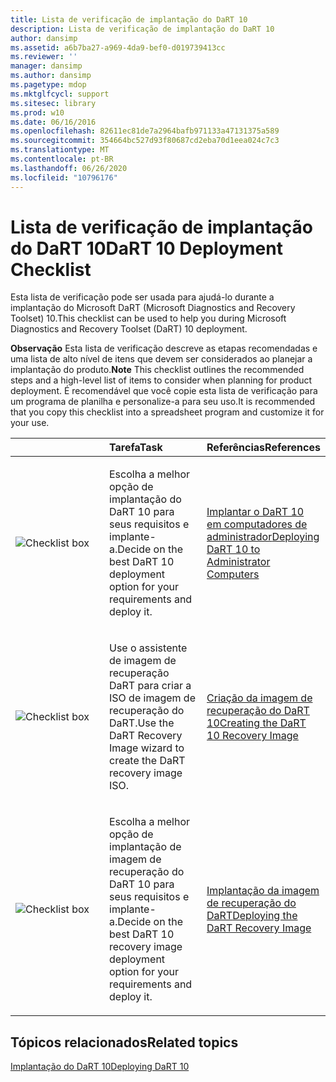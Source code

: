 ```yaml
---
title: Lista de verificação de implantação do DaRT 10
description: Lista de verificação de implantação do DaRT 10
author: dansimp
ms.assetid: a6b7ba27-a969-4da9-bef0-d019739413cc
ms.reviewer: ''
manager: dansimp
ms.author: dansimp
ms.pagetype: mdop
ms.mktglfcycl: support
ms.sitesec: library
ms.prod: w10
ms.date: 06/16/2016
ms.openlocfilehash: 82611ec81de7a2964bafb971133a47131375a589
ms.sourcegitcommit: 354664bc527d93f80687cd2eba70d1eea024c7c3
ms.translationtype: MT
ms.contentlocale: pt-BR
ms.lasthandoff: 06/26/2020
ms.locfileid: "10796176"
---
```

# <span data-ttu-id="2759b-103">Lista de verificação de implantação do DaRT 10</span><span class="sxs-lookup"><span data-stu-id="2759b-103">DaRT 10 Deployment Checklist</span></span>


<span data-ttu-id="2759b-104">Esta lista de verificação pode ser usada para ajudá-lo durante a implantação do Microsoft DaRT (Microsoft Diagnostics and Recovery Toolset) 10.</span><span class="sxs-lookup"><span data-stu-id="2759b-104">This checklist can be used to help you during Microsoft Diagnostics and Recovery Toolset (DaRT) 10 deployment.</span></span>

<span data-ttu-id="2759b-105">**Observação**  Esta lista de verificação descreve as etapas recomendadas e uma lista de alto nível de itens que devem ser considerados ao planejar a implantação do produto.</span><span class="sxs-lookup"><span data-stu-id="2759b-105">**Note** This checklist outlines the recommended steps and a high-level list of items to consider when planning for product deployment.</span></span> <span data-ttu-id="2759b-106">É recomendável que você copie esta lista de verificação para um programa de planilha e personalize-a para seu uso.</span><span class="sxs-lookup"><span data-stu-id="2759b-106">It is recommended that you copy this checklist into a spreadsheet program and customize it for your use.</span></span>

 

<table>
<colgroup>
<col width="33%" />
<col width="33%" />
<col width="33%" />
</colgroup>
<thead>
<tr class="header">
<th align="left"></th>
<th align="left"><span data-ttu-id="2759b-107">Tarefa</span><span class="sxs-lookup"><span data-stu-id="2759b-107">Task</span></span></th>
<th align="left"><span data-ttu-id="2759b-108">Referências</span><span class="sxs-lookup"><span data-stu-id="2759b-108">References</span></span></th>
</tr>
</thead>
<tbody>
<tr class="odd">
<td align="left"><img src="images/checklistbox.gif" alt="Checklist box" /></td>
<td align="left"><p><span data-ttu-id="2759b-109">Escolha a melhor opção de implantação do DaRT 10 para seus requisitos e implante-a.</span><span class="sxs-lookup"><span data-stu-id="2759b-109">Decide on the best DaRT 10 deployment option for your requirements and deploy it.</span></span></p></td>
<td align="left"><p><a href="deploying-dart-10-to-administrator-computers.md" data-raw-source="[Deploying DaRT 10 to Administrator Computers](deploying-dart-10-to-administrator-computers.md)"><span data-ttu-id="2759b-110">Implantar o DaRT 10 em computadores de administrador</span><span class="sxs-lookup"><span data-stu-id="2759b-110">Deploying DaRT 10 to Administrator Computers</span></span></a></p></td>
</tr>
<tr class="even">
<td align="left"><img src="images/checklistbox.gif" alt="Checklist box" /></td>
<td align="left"><p><span data-ttu-id="2759b-111">Use o assistente de imagem de recuperação DaRT para criar a ISO de imagem de recuperação do DaRT.</span><span class="sxs-lookup"><span data-stu-id="2759b-111">Use the DaRT Recovery Image wizard to create the DaRT recovery image ISO.</span></span></p></td>
<td align="left"><p><a href="creating-the-dart-10-recovery-image.md" data-raw-source="[Creating the DaRT 10 Recovery Image](creating-the-dart-10-recovery-image.md)"><span data-ttu-id="2759b-112">Criação da imagem de recuperação do DaRT 10</span><span class="sxs-lookup"><span data-stu-id="2759b-112">Creating the DaRT 10 Recovery Image</span></span></a></p></td>
</tr>
<tr class="odd">
<td align="left"><img src="images/checklistbox.gif" alt="Checklist box" /></td>
<td align="left"><p><span data-ttu-id="2759b-113">Escolha a melhor opção de implantação de imagem de recuperação do DaRT 10 para seus requisitos e implante-a.</span><span class="sxs-lookup"><span data-stu-id="2759b-113">Decide on the best DaRT 10 recovery image deployment option for your requirements and deploy it.</span></span></p></td>
<td align="left"><p><a href="deploying-the-dart-recovery-image-dart-10.md" data-raw-source="[Deploying the DaRT Recovery Image](deploying-the-dart-recovery-image-dart-10.md)"><span data-ttu-id="2759b-114">Implantação da imagem de recuperação do DaRT</span><span class="sxs-lookup"><span data-stu-id="2759b-114">Deploying the DaRT Recovery Image</span></span></a></p></td>
</tr>
</tbody>
</table>

 

## <span data-ttu-id="2759b-115">Tópicos relacionados</span><span class="sxs-lookup"><span data-stu-id="2759b-115">Related topics</span></span>


[<span data-ttu-id="2759b-116">Implantação do DaRT 10</span><span class="sxs-lookup"><span data-stu-id="2759b-116">Deploying DaRT 10</span></span>](deploying-dart-10.md)

 

 





